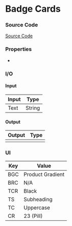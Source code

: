 # Badge Cards 
### Source Code
[Source Code](https://i.pinimg.com/originals/18/53/87/185387f0fea238da58c48efe41093347.jpg)

### Properties
* 

### I/O
#### Input
| Input | Type |
|-----|-------|
| Text |  String   |


#### Output
| Output | Type |
|-----|-------|
|  |      |

### UI

| Key | Value |
|-----|-------|
| BGC |   Product Gradient    |
| BRC |   N/A    |
| TCR |   Black    |
| TS  |   Subheading    |
| TC  |   Uppercase    |
| CR  |   23 (Pill)    |